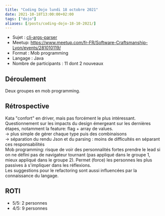 ```yaml
---
title: "Coding Dojo lundi 18 octobre 2021"
date: 2021-10-18T13:00:00+02:00
tags: ["dojo"]
aliases: [/posts/coding-dojo-18-10-2021/]
---
```

- Sujet : [cli-args-parser](https://github.com/ivoputzer/cli-args-parser-kata)
- Meetup: https://www.meetup.com/fr-FR/Software-Craftsmanship-Lyon/events/281010119/
- Format : Mob programming
- Langage : Java
- Nombre de participants : 11 dont 2 nouveaux

## Déroulement

Deux groupes en mob programming.  

## Rétrospective

Kata "confort" en driver, mais pas forcément le plus intéressant.  
Questionnement sur les impacts du design émergeant sur les dernières étapes, notamment la feature: flag + array de values.  
-> plus simple de gérer chaque type puis des combinaisons  
-> séparation du rendu Json et du parsing : moins de difficultés en séparant ces responsabilités  
Mob programming: risque de voir des personnalités fortes prendre le lead si on ne défini pas de navigateur tournant (pas appliqué dans le groupe 1, mieux appliqué dans le groupe 2). Permet (force) les personnes les plus passives à s'impliquer dans les réflexions.  
Les suggestions pour le refactoring sont aussi influencées par la connaissance du langage.  

## ROTI

- 5/5: 2 personnes
- 4/5: 9 personnes
